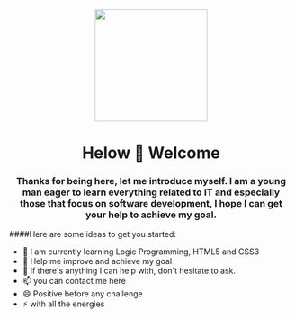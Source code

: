 <div id="header" align="center">  
            <img src="https://media.giphy.com/media/ZVik7pBtu9dNS/giphy.gif" width="200"/>
            <h1 align="center"> Helow 👋 Welcome </h1>
            <h3 align="center"> Thanks for being here, let me introduce myself. I am a young man eager to learn everything related to IT and especially those that focus  on software development, I hope I can get your help to achieve my goal. </h3>
</div>


####Here are some ideas to get you started:

- 🌱 I am currently learning Logic Programming, HTML5 and CSS3
- 🤔 Help me improve and achieve my goal
- 💬 If there's anything I can help with, don't hesitate to ask.
- 📫 you can contact me here
- 😄 Positive before any challenge
- ⚡ with all the energies
